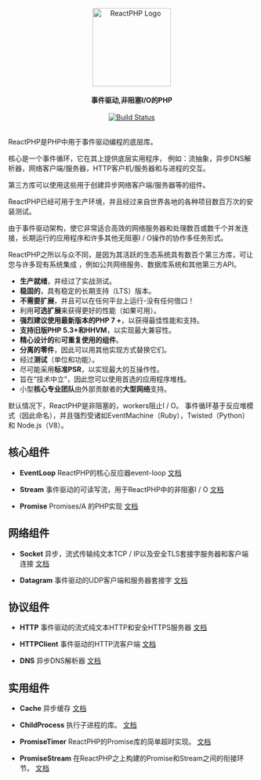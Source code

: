 <div align="center">
    <a href="https://reactphp.org"><img src="https://rawgit.com/reactphp/branding/master/reactphp-logo.svg" alt="ReactPHP Logo" width="160"></a>
</div>
    
<br>
    
<div align="center">
    <strong>事件驱动,非阻塞I/O的PHP</strong>
</div>

<br>

<div align="center">
    <a href="https://github.com/reactphp/reactphp/actions"><img src="https://github.com/reactphp/reactphp/workflows/CI/badge.svg" alt="Build Status"></a>
</div>

<br>

ReactPHP是PHP中用于事件驱动编程的底层库。

核心是一个事件循环，它在其上提供底层实用程序，
例如：流抽象，异步DNS解析器，网络客户端/服务器，HTTP客户机/服务器和与进程的交互。

第三方库可以使用这些用于创建异步网络客户端/服务器等的组件。

ReactPHP已经可用于生产环境，并且经过来自世界各地的各种项目数百万次的安装测试。

由于事件驱动架构，使它非常适合高效的网络服务器和处理数百或数千个并发连接，长期运行的应用程序和许多其他无阻塞I / O操作的协作多任务形式。

ReactPHP之所以与众不同，是因为其活跃的生态系统具有数百个第三方库，可让您与许多现有系统集成 ，例如公共网络服务、数据库系统和其他第三方API。

* **生产就绪**，并经过了实战测试。
* **稳固的**，具有稳定的长期支持（LTS）版本。
* **不需要扩展**，并且可以在任何平台上运行-没有任何借口！
* 利用**可选扩展**来获得更好的性能（如果可用）。
* **强烈建议使用最新版本的PHP 7 +**，以获得最佳性能和支持。
* **支持旧版PHP 5.3+和HHVM**，以实现最大兼容性。
* **精心设计的**和**可重复使用的组件**。
* **分离的零件**，因此可以用其他实现方式替换它们。
* 经过**测试**（单位和功能）。
* 尽可能采用**标准PSR**，以实现最大的互操作性。
* 旨在“技术中立”，因此您可以使用首选的应用程序堆栈。
* 小型**核心专业团队**由外部贡献者的**大型网络**支持。 

默认情况下，ReactPHP是非阻塞的，workers阻止I / O。
事件循环基于反应堆模式（因此命名），并且强烈受诸如EventMachine（Ruby），Twisted（Python）和
Node.js（V8）。 

## 核心组件

* **EventLoop**
  ReactPHP的核心反应器event-loop
  [文档](1.Core-Components/EventLoop.md)

* **Stream**
  事件驱动的可读写流，用于ReactPHP中的非阻塞I / O
  [文档](1.Core-Components/Stream.md)

* **Promise**
  Promises/A 的PHP实现
  [文档](1.Core-Components/Promise.md)


## 网络组件

* **Socket**
  异步，流式传输纯文本TCP / IP以及安全TLS套接字服务器和客户端连接
  [文档](2.Network-Components/Socket.md)

* **Datagram**
  事件驱动的UDP客户端和服务器套接字
  [文档](2.Network-Components/Datagram.md)

## 协议组件

* **HTTP**
  事件驱动的流式纯文本HTTP和安全HTTPS服务器
  [文档](3.Protocol-Components/Http.md)

* **HTTPClient**
  事件驱动的HTTP流客户端
  [文档](3.Protocol-Components/HttpClient.md)

* **DNS**
  异步DNS解析器
  [文档](3.Protocol-Components/Dns.md)

## 实用组件

* **Cache**
  异步缓存
  [文档](4.Utility-Components/Cache.md)

* **ChildProcess**
  执行子进程的库。
  [文档](4.Utility-Components/ChildProcess.md)

* **PromiseTimer**
  ReactPHP的Promise库的简单超时实现。
  [文档](4.Utility-Components/PromiseTimer.md)

* **PromiseStream**
  在ReactPHP之上构建的Promise和Stream之间的衔接环节。 
  [文档](4.Utility-Components/PromiseStream.md)